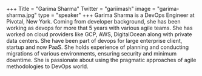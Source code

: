 +++
Title = "Garima Sharma"
Twitter = "gariimash"
image = "garima-sharma.jpg"
type = "speaker"
+++
Garima Sharma is a DevOps Engineer at Pivotal, New York. Coming from developer background, she has been working as devops for more that 5 years with various agile teams. She has worked on cloud providers like GCP, AWS, DigitalOcean along with private data centers. She have been part of devops for large enterprise client, startup and now PaaS. She holds experience of planning and conducting migrations of various environments, ensuring security and minimum downtime. She is passionate about using the pragmatic approaches of agile methodologies to DevOps world.

